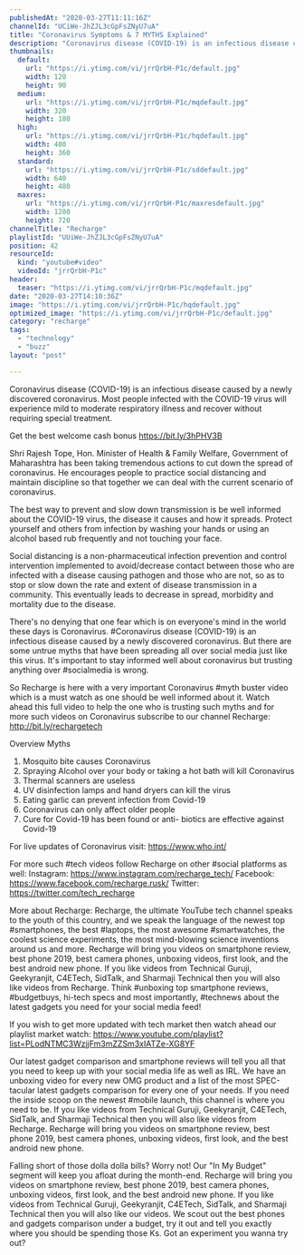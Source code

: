 ```yaml
---
publishedAt: "2020-03-27T11:11:16Z"
channelId: "UCiWe-JhZJL3cGpFsZNyU7uA"
title: "Coronavirus Symptoms & 7 MYTHS Explained"
description: "Coronavirus disease (COVID-19) is an infectious disease caused by a newly discovered coronavirus. Most people infected with the COVID-19 virus will experience mild to moderate respiratory illness and recover without requiring special treatment.\n\nGet the best welcome cash bonus https://bit.ly/3hPHV3B\n\nShri Rajesh Tope, Hon. Minister of Health & Family Welfare, Government of Maharashtra has been taking tremendous actions to cut down the spread of coronavirus. He encourages people to practice social distancing and maintain discipline so that together we can deal with the current scenario of coronavirus.\n\nThe best way to prevent and slow down transmission is be well informed about the COVID-19 virus, the disease it causes and how it spreads. Protect yourself and others from infection by washing your hands or using an alcohol based rub frequently and not touching your face.\n\nSocial distancing is a non-pharmaceutical infection prevention and control intervention\nimplemented to avoid/decrease contact between those who are infected with a disease causing pathogen and those who are not, so as to stop or slow down the rate and extent of disease transmission in a community. This eventually leads to decrease in spread, morbidity and mortality due to the disease.\n\nThere's no denying that one fear which is on everyone's mind in the world these days is Coronavirus. #Coronavirus disease (COVID-19) is an infectious disease caused by a newly discovered coronavirus. But there are some untrue myths that have been spreading all over social media just like this virus. It's important to stay informed well about coronavirus but trusting anything over #socialmedia is wrong.\n\nSo Recharge is here with a very important Coronavirus #myth buster video which is a must watch as one should be well informed about it. Watch ahead this full video to help the one who is trusting such myths and for more such videos on Coronavirus subscribe to our channel Recharge: http://bit.ly/rechargetech\n\nOverview\nMyths\n1. Mosquito bite causes Coronavirus\n2. Spraying Alcohol over your body or taking a hot bath will kill Coronavirus\n3. Thermal scanners are useless\n4. UV disinfection lamps and hand dryers can kill the virus\n5. Eating garlic can prevent infection from Covid-19\n6. Coronavirus can only affect older people\n7. Cure for Covid-19 has been found or anti- biotics are effective against Covid-19\n\nFor live updates of Coronavirus visit: https://www.who.int/\n\nFor more such #tech videos follow Recharge on other #social platforms as well: Instagram: https://www.instagram.com/recharge_tech/ Facebook: https://www.facebook.com/recharge.rusk/ Twitter: https://twitter.com/tech_recharge\n\nMore about Recharge: Recharge, the ultimate YouTube tech channel speaks to the youth of this country, and we speak the language of the newest top #smartphones, the best #laptops, the most awesome #smartwatches, the coolest science experiments, the most mind-blowing science inventions around us and more. Recharge will bring you videos on smartphone review, best phone 2019, best camera phones, unboxing videos, first look, and the best android new phone. If you like videos from Technical Guruji, Geekyranjit, C4ETech, SidTalk, and Sharmaji Technical then you will also like videos from Recharge. Think #unboxing top smartphone reviews, #budgetbuys, hi-tech specs and most importantly, #technews about the latest gadgets you need for your social media feed!\n\nIf you wish to get more updated with tech market then watch ahead our playlist market watch: https://www.youtube.com/playlist?list=PLodNTMC3WzjjFm3mZZSm3xIATZe-XG8YF\n\nOur latest gadget comparison and smartphone reviews will tell you all that you need to keep up with your social media life as well as IRL. We have an unboxing video for every new OMG product and a list of the most SPEC-tacular latest gadgets comparison for every one of your needs. If you need the inside scoop on the newest #mobile launch, this channel is where you need to be. If you like videos from Technical Guruji, Geekyranjit, C4ETech, SidTalk, and Sharmaji Technical then you will also like videos from Recharge. Recharge will bring you videos on smartphone review, best phone 2019, best camera phones, unboxing videos, first look, and the best android new phone.\n\nFalling short of those dolla dolla bills? Worry not! Our \"In My Budget\" segment will keep you afloat during the month-end. Recharge will bring you videos on smartphone review, best phone 2019, best camera phones, unboxing videos, first look, and the best android new phone. If you like videos from Technical Guruji, Geekyranjit, C4ETech, SidTalk, and Sharmaji Technical then you will also like our videos. We scout out the best phones and gadgets comparison under a budget, try it out and tell you exactly where you should be spending those Ks. Got an experiment you wanna try out?"
thumbnails:
  default:
    url: "https://i.ytimg.com/vi/jrrQrbH-P1c/default.jpg"
    width: 120
    height: 90
  medium:
    url: "https://i.ytimg.com/vi/jrrQrbH-P1c/mqdefault.jpg"
    width: 320
    height: 180
  high:
    url: "https://i.ytimg.com/vi/jrrQrbH-P1c/hqdefault.jpg"
    width: 480
    height: 360
  standard:
    url: "https://i.ytimg.com/vi/jrrQrbH-P1c/sddefault.jpg"
    width: 640
    height: 480
  maxres:
    url: "https://i.ytimg.com/vi/jrrQrbH-P1c/maxresdefault.jpg"
    width: 1280
    height: 720
channelTitle: "Recharge"
playlistId: "UUiWe-JhZJL3cGpFsZNyU7uA"
position: 42
resourceId:
  kind: "youtube#video"
  videoId: "jrrQrbH-P1c"
header:
  teaser: "https://i.ytimg.com/vi/jrrQrbH-P1c/mqdefault.jpg"
date: "2020-03-27T14:10:36Z"
image: "https://i.ytimg.com/vi/jrrQrbH-P1c/hqdefault.jpg"
optimized_image: "https://i.ytimg.com/vi/jrrQrbH-P1c/default.jpg"
category: "recharge"
tags:
  - "technology"
  - "buzz"
layout: "post"

---
```

Coronavirus disease (COVID-19) is an infectious disease caused by a newly discovered coronavirus. Most people infected with the COVID-19 virus will experience mild to moderate respiratory illness and recover without requiring special treatment.

Get the best welcome cash bonus https://bit.ly/3hPHV3B

Shri Rajesh Tope, Hon. Minister of Health & Family Welfare, Government of Maharashtra has been taking tremendous actions to cut down the spread of coronavirus. He encourages people to practice social distancing and maintain discipline so that together we can deal with the current scenario of coronavirus.

The best way to prevent and slow down transmission is be well informed about the COVID-19 virus, the disease it causes and how it spreads. Protect yourself and others from infection by washing your hands or using an alcohol based rub frequently and not touching your face.

Social distancing is a non-pharmaceutical infection prevention and control intervention
implemented to avoid/decrease contact between those who are infected with a disease causing pathogen and those who are not, so as to stop or slow down the rate and extent of disease transmission in a community. This eventually leads to decrease in spread, morbidity and mortality due to the disease.

There's no denying that one fear which is on everyone's mind in the world these days is Coronavirus. #Coronavirus disease (COVID-19) is an infectious disease caused by a newly discovered coronavirus. But there are some untrue myths that have been spreading all over social media just like this virus. It's important to stay informed well about coronavirus but trusting anything over #socialmedia is wrong.

So Recharge is here with a very important Coronavirus #myth buster video which is a must watch as one should be well informed about it. Watch ahead this full video to help the one who is trusting such myths and for more such videos on Coronavirus subscribe to our channel Recharge: http://bit.ly/rechargetech

Overview
Myths
1. Mosquito bite causes Coronavirus
2. Spraying Alcohol over your body or taking a hot bath will kill Coronavirus
3. Thermal scanners are useless
4. UV disinfection lamps and hand dryers can kill the virus
5. Eating garlic can prevent infection from Covid-19
6. Coronavirus can only affect older people
7. Cure for Covid-19 has been found or anti- biotics are effective against Covid-19

For live updates of Coronavirus visit: https://www.who.int/

For more such #tech videos follow Recharge on other #social platforms as well: Instagram: https://www.instagram.com/recharge_tech/ Facebook: https://www.facebook.com/recharge.rusk/ Twitter: https://twitter.com/tech_recharge

More about Recharge: Recharge, the ultimate YouTube tech channel speaks to the youth of this country, and we speak the language of the newest top #smartphones, the best #laptops, the most awesome #smartwatches, the coolest science experiments, the most mind-blowing science inventions around us and more. Recharge will bring you videos on smartphone review, best phone 2019, best camera phones, unboxing videos, first look, and the best android new phone. If you like videos from Technical Guruji, Geekyranjit, C4ETech, SidTalk, and Sharmaji Technical then you will also like videos from Recharge. Think #unboxing top smartphone reviews, #budgetbuys, hi-tech specs and most importantly, #technews about the latest gadgets you need for your social media feed!

If you wish to get more updated with tech market then watch ahead our playlist market watch: https://www.youtube.com/playlist?list=PLodNTMC3WzjjFm3mZZSm3xIATZe-XG8YF

Our latest gadget comparison and smartphone reviews will tell you all that you need to keep up with your social media life as well as IRL. We have an unboxing video for every new OMG product and a list of the most SPEC-tacular latest gadgets comparison for every one of your needs. If you need the inside scoop on the newest #mobile launch, this channel is where you need to be. If you like videos from Technical Guruji, Geekyranjit, C4ETech, SidTalk, and Sharmaji Technical then you will also like videos from Recharge. Recharge will bring you videos on smartphone review, best phone 2019, best camera phones, unboxing videos, first look, and the best android new phone.

Falling short of those dolla dolla bills? Worry not! Our "In My Budget" segment will keep you afloat during the month-end. Recharge will bring you videos on smartphone review, best phone 2019, best camera phones, unboxing videos, first look, and the best android new phone. If you like videos from Technical Guruji, Geekyranjit, C4ETech, SidTalk, and Sharmaji Technical then you will also like our videos. We scout out the best phones and gadgets comparison under a budget, try it out and tell you exactly where you should be spending those Ks. Got an experiment you wanna try out?